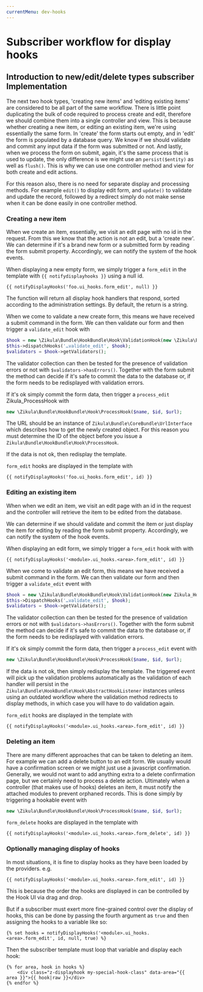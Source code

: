 ```yaml
---
currentMenu: dev-hooks
---
```

# Subscriber workflow for display hooks

## Introduction to new/edit/delete types subscriber Implementation

The next two hook types, 'creating new items' and 'editing existing items' are considered to be
all part of the same workflow.  There is little point duplicating the bulk of code required
to process create and edit, therefore we should combine them into a single controller and view.
This is because whether creating a new item, or editing an existing item, we're using
essentially the same form.  In 'create' the form starts out empty, and in 'edit' the form
is populated by a database query.  We know if we should validate and commit any input data
if the form was submitted or not.  And lastly, when we process the form on submit, again,
it's the same process that is used to update, the only difference is we might use an
`persist($entity)` as well as `flush()`.  This is why we can use one controller method and view
for both create and edit actions.

For this reason also, there is no need for separate display and processing methods.  For example
`edit()` to display edit form, and `update()` to validate and update the record, followed by a
redirect simply do not make sense when it can be done easily in one controller method.

### Creating a new item

When we create an item, essentially, we visit an edit page with no id in the request.
From this we know that the action is not an edit, but a 'create new'.  We can determine
if it's a brand new form or a submitted form by reading the form submit property.
Accordingly, we can notify the system of the hook events.

When displaying a new empty form, we simply trigger a `form_edit` in the template with
`{{ notifydisplayhooks }}` using a null id.

```twig
{{ notifyDisplayHooks('foo.ui_hooks.form_edit', null) }}
```

The function will return all display hook handlers that respond, sorted according to
the administration settings. By default, the return is a string.

When we come to validate a new create form, this means we have received a submit command
in the form.  We can then validate our form and then trigger a `validate_edit` hook with

```php
$hook = new \Zikula\Bundle\HookBundle\Hook\ValidationHook(new \Zikula\Bundle\HookBundle\Hook\ValidationProviders());
$this->dispatchHooks('…validate_edit', $hook);
$validators = $hook->getValidators();
```

The validator collection can then be tested for the presence of validation errors or not
with `$validators->hasErrors()`.  Together with the form submit the method can decide
if it's safe to commit the data to the database or, if the form needs to be redisplayed with
validation errors.

If it's ok simply commit the form data, then trigger a `process_edit` Zikula_ProcessHook with

```php
new \Zikula\Bundle\HookBundle\Hook\ProcessHook($name, $id, $url);
```

The URL should be an instance of `Zikula\Bundle\CoreBundle\UrlInterface` which describes how to get the newly created object.
For this reason you must determine the ID of the object before you issue a `Zikula\Bundle\HookBundle\Hook\ProcessHook`.

If the data is not ok, then redisplay the template.

`form_edit` hooks are displayed in the template with

```twig
{{ notifyDisplayHooks('foo.ui_hooks.form_edit', id) }}
```

### Editing an existing item

When when we edit an item, we visit an edit page with an id in the request and the
controller will retrieve the item to be edited from the database.

We can determine if we should validate and commit the item or just display the item for
editing by reading the form submit property.
Accordingly, we can notify the system of the hook events.

When displaying an edit form, we simply trigger a `form_edit` hook with with

```twig
{{ notifyDisplayHooks('<module>.ui_hooks.<area>.form_edit', id) }}
```

When we come to validate an edit form, this means we have received a submit command
in the form.  We can then validate our form and then trigger a `validate_edit` event with

```php
$hook = new \Zikula\Bundle\HookBundle\Hook\ValidationHook(new Zikula_Hook_ValidationProviders());
$this->DispatchHooks('…validate_edit', $hook);
$validators = $hook->getValidators();
```

The validator collection can then be tested for the presence of validation errors or not
with `$validators->hasErrors()`.  Together with the form submit the method can decide
if it's safe to commit the data to the database or, if the form needs to be redisplayed with
validation errors.

If it's ok simply commit the form data, then trigger a `process_edit` event with

```php
new \Zikula\Bundle\HookBundle\Hook\ProcessHook($name, $id, $url);
```

If the data is not ok, then simply redisplay the template.  The triggered event will pick up
the validation problems automatically as the validation of each handler will persist in
the `Zikula\Bundle\HookBundle\Hook\AbstractHookListener` instances unless using an outdated workflow where the 
validation method redirects to display methods, in which case you will have to do validation again.

`form_edit` hooks are displayed in the template with

```twig
{{ notifyDisplayHooks('<module>.ui_hooks.<area>.form_edit', id) }}
```

### Deleting an item

There are many different approaches that can be taken to deleting an item. For example we
can add a delete button to an edit form.  We usually would have a confirmation screen
or we might just use a javascript confirmation.  Generally, we would not want to add
anything extra to a delete confirmation page, but we certainly need to process a delete
action.  Ultimately when a controller (that makes use of hooks) deletes an item, it
must notify the attached modules to prevent orphaned records.  This is done simply by
triggering a hookable event with

```php
new \Zikula\Bundle\HookBundle\Hook\ProcessHook($name, $id, $url);
```

`form_delete` hooks are displayed in the template with

```twig
{{ notifyDisplayHooks('<module>.ui_hooks.<area>.form_delete', id) }}
```

### Optionally managing display of hooks

In most situations, it is fine to display hooks as they have been loaded by the providers. e.g.

```twig
{{ notifyDisplayHooks('<module>.ui_hooks.<area>.form_edit', id) }}
```

This is because the order the hooks are displayed in can be controlled by the Hook UI via drag and drop.

But if a subscriber must exert more fine-grained control over the display of hooks, this can be done by passing
the fourth argument as `true` and then assigning the hooks to a variable like so:

```twig
{% set hooks = notifyDisplayHooks('<module>.ui_hooks.<area>.form_edit', id, null, true) %}
```

Then the subscriber template must loop that variable and display each hook:

```twig
{% for area, hook in hooks %}
    <div class="z-displayhook my-special-hook-class" data-area="{{ area }}">{{ hook|raw }}</div>
{% endfor %}
```

